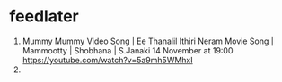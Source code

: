 # feedlater
1. Mummy Mummy Video Song | Ee Thanalil Ithiri Neram Movie Song | Mammootty | Shobhana | S.Janaki 14 November at 19:00 https://youtube.com/watch?v=5a9mh5WMhxI
2. 



